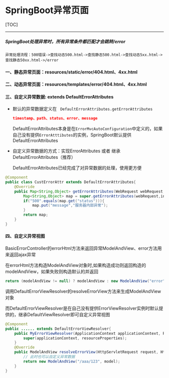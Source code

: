 <h1>SpringBoot异常页面</h1>

[TOC]

---

##### SpringBoot处理异常时，所有异常条件都匹配才会跳转/error

```
异常处理流程：500错误->查找动态500.html->查找静态500.html->查找动态5xx.html->查找静态50xx.html->/error
```

#### 一、静态异常页面：resources/static/error/404.html、4xx.html

#### 二、动态异常页面：resources/templates/error/404.html、4xx.html

#### 三、自定义异常数据: extends DefaultErrorAttributes

* 默认的异常数据定义在 ``` DefaultErrorAttributes.getErrorAttributes```

  ```json
  timestamp、path、status、error、message
  ```

  DefaultErrorAttributes本身是在```ErrorMvcAutoConfiguration```中定义的，如果自己没有提供```ErrorAtttibutes```的实例，SpringBoot默认提供DefaultErrorAttributes

* 自定义异常数据的方式：实现ErrorAttributes 或者 继承DefaultErrorAttributes（推荐）

  DefaultErrorAttributes已经完成了对异常数据的处理，使用更方便

```java
@Component
public class CustErrorAttr extends DefaultErrorAttributes{
    @Override
    public Map<String,Object> getErrorAttributes(WebRequest webRequest,boolean includeStackTrace){
        Map<String,Object> map = super.getErrorAttributes(webRequest,includeStackTrace);
        if("500".equals(map.get("status"))){
            map.put("message","服务器内部异常");
        }
        return map;
    }
}
```



#### 四、自定义异常视图

BasicErrorController的errorHtml方法来返回异常ModelAndView、error方法用来返回ajax异常

在errorHtml方法构造ModelAndView对象时,如果构造成功则返回构造的modelAndView，如果失败则构造默认的并返回

```java
return (modelAndView != null) ? modelAndView : new ModelAndView("error", model);
```

调用DefaultErrorViewResolver的resolveErrorView方法来生成ModelAndView对象

而DefaultErrorViewResolver是在自己没有提供ErrorViewResolver实例时默认提供的，继承DefaultViewResolver即可自定义异常视图

```java
@Component
public ...... extends DefaultErrorViewResolver{
    public MyErrorViewResolver(ApplicationContext applicationContext, ResourceProperties resourceProperties) {
        super(applicationContext, resourceProperties);
    }
    @Override
    public ModelAndView resolveErrorView(HttpServletRequest request, HttpStatus status, Map<String, Object> model) {
        // 此时也可以自定义异常数据
        return new ModelAndView("/aaa/123", model);
    }
}
```

